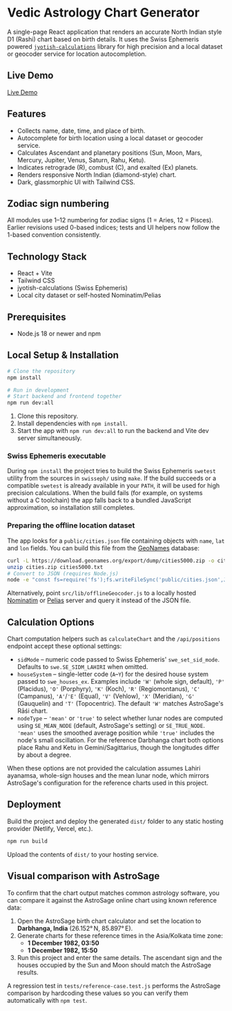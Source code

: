 # Vedic Astrology Chart Generator

A single-page React application that renders an accurate North Indian style D1 (Rashi) chart based on birth details. It uses the Swiss Ephemeris powered [`jyotish-calculations`](https://www.npmjs.com/package/jyotish-calculations) library for high precision and a local dataset or geocoder service for location autocompletion.

## Live Demo

[Live Demo](https://example.com) <!-- Replace with real demo URL when deployed -->

## Features

- Collects name, date, time, and place of birth.
- Autocomplete for birth location using a local dataset or geocoder service.
- Calculates Ascendant and planetary positions (Sun, Moon, Mars, Mercury, Jupiter, Venus, Saturn, Rahu, Ketu).
- Indicates retrograde (R), combust (C), and exalted (Ex) planets.
- Renders responsive North Indian (diamond-style) chart.
- Dark, glassmorphic UI with Tailwind CSS.

## Zodiac sign numbering

All modules use 1–12 numbering for zodiac signs (1 = Aries, 12 = Pisces).
Earlier revisions used 0-based indices; tests and UI helpers now follow the
1-based convention consistently.

## Technology Stack

- React + Vite
- Tailwind CSS
- jyotish-calculations (Swiss Ephemeris)
- Local city dataset or self-hosted Nominatim/Pelias

## Prerequisites

- Node.js 18 or newer and npm

## Local Setup & Installation

```bash
# Clone the repository
npm install

# Run in development
# Start backend and frontend together
npm run dev:all
```

1. Clone this repository.
2. Install dependencies with `npm install`.
3. Start the app with `npm run dev:all` to run the backend and Vite dev server simultaneously.

### Swiss Ephemeris executable

During `npm install` the project tries to build the Swiss Ephemeris `swetest`
utility from the sources in `swisseph/` using `make`. If the build succeeds or a
compatible `swetest` is already available in your `PATH`, it will be used for
high precision calculations. When the build fails (for example, on systems
without a C toolchain) the app falls back to a bundled JavaScript
approximation, so installation still completes.

### Preparing the offline location dataset

The app looks for a `public/cities.json` file containing objects with `name`, `lat` and `lon` fields. You can build this file from the [GeoNames](https://www.geonames.org/) database:

```bash
curl -L https://download.geonames.org/export/dump/cities5000.zip -o cities.zip
unzip cities.zip cities5000.txt
# Convert to JSON (requires Node.js)
node -e "const fs=require('fs');fs.writeFileSync('public/cities.json',JSON.stringify(fs.readFileSync('cities5000.txt','utf8').split('\\n').map(l=>l.split('\\t')).filter(l=>l[1]).map(l=>({name:l[1]+', '+l[8],lat:+l[4],lon:+l[5]}))))"
```

Alternatively, point `src/lib/offlineGeocoder.js` to a locally hosted [Nominatim](https://nominatim.org/) or [Pelias](https://pelias.io/) server and query it instead of the JSON file.

## Calculation Options

Chart computation helpers such as `calculateChart` and the `/api/positions` endpoint
accept these optional settings:

- `sidMode` – numeric code passed to Swiss Ephemeris' `swe_set_sid_mode`.
  Defaults to `swe.SE_SIDM_LAHIRI` when omitted.
- `houseSystem` – single-letter code (`A`–`Y`) for the desired house system
  passed to `swe_houses_ex`. Examples include `'W'` (whole sign, default), `'P'`
  (Placidus), `'O'` (Porphyry), `'K'` (Koch), `'R'` (Regiomontanus), `'C'`
  (Campanus), `'A'`/`'E'` (Equal), `'V'` (Vehlow), `'X'` (Meridian), `'G'`
  (Gauquelin) and `'T'` (Topocentric). The default `'W'` matches AstroSage's
  Rāśi chart.
- `nodeType` – `'mean'` or `'true'` to select whether lunar nodes are computed
  using `SE_MEAN_NODE` (default, AstroSage's setting) or `SE_TRUE_NODE`. `'mean'`
  uses the smoothed average position while `'true'` includes the node's small
  oscillation. For the reference Darbhanga chart both options place Rahu and
  Ketu in Gemini/Sagittarius, though the longitudes differ by about a degree.

When these options are not provided the calculation assumes Lahiri ayanamsa,
whole-sign houses and the mean lunar node, which mirrors AstroSage's
configuration for the reference charts used in this project.

## Deployment

Build the project and deploy the generated `dist/` folder to any static hosting provider (Netlify, Vercel, etc.).

```bash
npm run build
```

Upload the contents of `dist/` to your hosting service.

## Visual comparison with AstroSage

To confirm that the chart output matches common astrology software, you can
compare it against the AstroSage online chart using known reference data:

1. Open the AstroSage birth chart calculator and set the location to
   **Darbhanga, India** (26.152° N, 85.897° E).
2. Generate charts for these reference times in the Asia/Kolkata time zone:
   - **1 December 1982, 03:50**
   - **1 December 1982, 15:50**
3. Run this project and enter the same details. The ascendant sign and the
   houses occupied by the Sun and Moon should match the AstroSage results.

A regression test in `tests/reference-case.test.js` performs the AstroSage
comparison by hardcoding these values so you can verify them automatically with
`npm test`.
